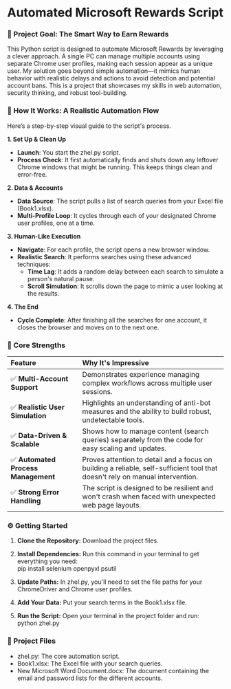 # **Automated Microsoft Rewards Script**

### **🚀 Project Goal: The Smart Way to Earn Rewards**

This Python script is designed to automate Microsoft Rewards by leveraging a clever approach. A single PC can manage multiple accounts using separate Chrome user profiles, making each session appear as a unique user. My solution goes beyond simple automation—it mimics human behavior with realistic delays and actions to avoid detection and potential account bans. This is a project that showcases my skills in web automation, security thinking, and robust tool-building.

### **🧠 How It Works: A Realistic Automation Flow**

Here’s a step-by-step visual guide to the script's process.

**1\. Set Up & Clean Up**

* **Launch**: You start the zhel.py script.  
* **Process Check**: It first automatically finds and shuts down any leftover Chrome windows that might be running. This keeps things clean and error-free.

**2\. Data & Accounts**

* **Data Source**: The script pulls a list of search queries from your Excel file (Book1.xlsx).  
* **Multi-Profile Loop**: It cycles through each of your designated Chrome user profiles, one at a time.

**3\. Human-Like Execution**

* **Navigate**: For each profile, the script opens a new browser window.  
* **Realistic Search**: It performs searches using these advanced techniques:  
  * **Time Lag**: It adds a random delay between each search to simulate a person's natural pause.  
  * **Scroll Simulation**: It scrolls down the page to mimic a user looking at the results.

**4\. The End**

* **Cycle Complete**: After finishing all the searches for one account, it closes the browser and moves on to the next one.

### **🌟 Core Strengths**

| Feature | Why It's Impressive |
| :---- | :---- |
| ✅ **Multi-Account Support** | Demonstrates experience managing complex workflows across multiple user sessions. |
| ✅ **Realistic User Simulation** | Highlights an understanding of anti-bot measures and the ability to build robust, undetectable tools. |
| ✅ **Data-Driven & Scalable** | Shows how to manage content (search queries) separately from the code for easy scaling and updates. |
| ✅ **Automated Process Management** | Proves attention to detail and a focus on building a reliable, self-sufficient tool that doesn't rely on manual intervention. |
| ✅ **Strong Error Handling** | The script is designed to be resilient and won't crash when faced with unexpected web page layouts. |

### **⚙️ Getting Started**

1. **Clone the Repository:** Download the project files.  
2. **Install Dependencies:** Run this command in your terminal to get everything you need:  
   pip install selenium openpyxl psutil

3. **Update Paths:** In zhel.py, you'll need to set the file paths for your ChromeDriver and Chrome user profiles.  
4. **Add Your Data:** Put your search terms in the Book1.xlsx file.  
5. **Run the Script:** Open your terminal in the project folder and run:  
   python zhel.py

### **📂 Project Files**

* zhel.py: The core automation script.  
* Book1.xlsx: The Excel file with your search queries.  
* New Microsoft Word Document.docx: The document containing the email and password lists for the different accounts.
